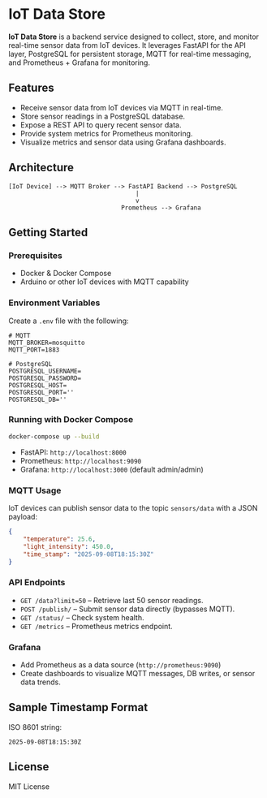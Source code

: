 # IoT Data Store

**IoT Data Store** is a backend service designed to collect, store, and monitor real-time sensor data from IoT devices. It leverages FastAPI for the API layer, PostgreSQL for persistent storage, MQTT for real-time messaging, and Prometheus + Grafana for monitoring.

## Features

* Receive sensor data from IoT devices via MQTT in real-time.
* Store sensor readings in a PostgreSQL database.
* Expose a REST API to query recent sensor data.
* Provide system metrics for Prometheus monitoring.
* Visualize metrics and sensor data using Grafana dashboards.

## Architecture

```
[IoT Device] --> MQTT Broker --> FastAPI Backend --> PostgreSQL
                                   |
                                   v
                               Prometheus --> Grafana
```

## Getting Started

### Prerequisites

* Docker & Docker Compose
* Arduino or other IoT devices with MQTT capability

### Environment Variables

Create a `.env` file with the following:

```env
# MQTT
MQTT_BROKER=mosquitto
MQTT_PORT=1883

# PostgreSQL
POSTGRESQL_USERNAME=
POSTGRESQL_PASSWORD=
POSTGRESQL_HOST=
POSTGRESQL_PORT=''
POSTGRESQL_DB=''
```

### Running with Docker Compose

```bash
docker-compose up --build
```

* FastAPI: `http://localhost:8000`
* Prometheus: `http://localhost:9090`
* Grafana: `http://localhost:3000` (default admin/admin)

### MQTT Usage

IoT devices can publish sensor data to the topic `sensors/data` with a JSON payload:

```json
{
    "temperature": 25.6,
    "light_intensity": 450.0,
    "time_stamp": "2025-09-08T18:15:30Z"
}
```

### API Endpoints

* `GET /data?limit=50` – Retrieve last 50 sensor readings.
* `POST /publish/` – Submit sensor data directly (bypasses MQTT).
* `GET /status/` – Check system health.
* `GET /metrics` – Prometheus metrics endpoint.

### Grafana

* Add Prometheus as a data source (`http://prometheus:9090`)
* Create dashboards to visualize MQTT messages, DB writes, or sensor data trends.

## Sample Timestamp Format

ISO 8601 string:

```text
2025-09-08T18:15:30Z
```


## License

MIT License
